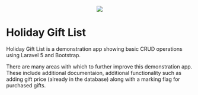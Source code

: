 <p align="center"><img src="https://laravel.com/assets/img/components/logo-laravel.svg"></p>


# Holiday Gift List

Holiday Gift List is a demonstration app showing basic CRUD operations using Laravel 5 and Bootstrap.

There are many areas with which to further improve this demonstration app. These include additional documentaion, additional functionality such as adding gift price (already in the database) along with a marking flag for purchased gifts.

